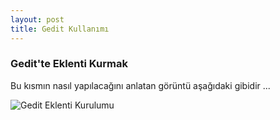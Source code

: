 ```yaml
---
layout: post
title: Gedit Kullanımı
---
```


### Gedit'te Eklenti Kurmak

Bu kısmın nasıl yapılacağını anlatan görüntü aşağıdaki gibidir ...

![Gedit Eklenti Kurulumu](http://ecylmz.github.com/assets/gedit-eklenti-kurulumu.gif)

